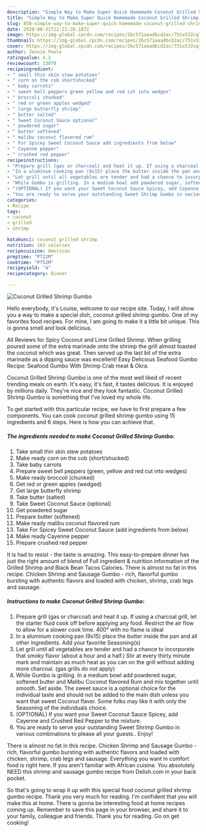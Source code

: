 ```yaml
---
description: "Simple Way to Make Super Quick Homemade Coconut Grilled Shrimp Gumbo"
title: "Simple Way to Make Super Quick Homemade Coconut Grilled Shrimp Gumbo"
slug: 858-simple-way-to-make-super-quick-homemade-coconut-grilled-shrimp-gumbo
date: 2020-08-31T22:21:28.187Z
image: https://img-global.cpcdn.com/recipes/2bc571aaadbcd2ac/751x532cq70/coconut-grilled-shrimp-gumbo-recipe-main-photo.jpg
thumbnail: https://img-global.cpcdn.com/recipes/2bc571aaadbcd2ac/751x532cq70/coconut-grilled-shrimp-gumbo-recipe-main-photo.jpg
cover: https://img-global.cpcdn.com/recipes/2bc571aaadbcd2ac/751x532cq70/coconut-grilled-shrimp-gumbo-recipe-main-photo.jpg
author: Jennie Poole
ratingvalue: 4.2
reviewcount: 13070
recipeingredient:
- " small thin skin stew potatoes"
- " corn on the cob shortshucked"
- " baby carrots"
- " sweet bell peppers green yellow and red cut into wedges"
- " broccoli chunked"
- " red or green apples wedged"
- " large butterfly shrimp"
- " butter salted"
- " Sweet Coconut Sauce optional"
- " powdered sugar"
- " butter softened"
- " malibu coconut flavored rum"
- " For Spicey Sweet Coconut Sauce add ingredients from below"
- " Cayenne pepper"
- " crushed red pepper"
recipeinstructions:
- "Prepare grill (gas or charcoal) and heat it up. If using a charcoal grill, let the starter fluid cook off before applying any food. Restrict the air flow to allow for a slower cook time. 400° with no flame is ideal"
- "In a aluminum cooking pan (9x15) place the butter inside the pan and all other ingredients. Add your favorite Seasoning(s)"
- "Let grill until all vegetables are tender and had a chance to incorporate that smoky flavor (about a hour and a half.) Stir at every thirty minute mark and maintain as much heat as you can on the grill without adding more charcoal. (gas grills do not apply)"
- "While Gumbo is grilling. In a medium bowl add powdered sugar, softened butter and Malibu Coconut flavored Rum and mix together until smooth. Set aside. The sweet sauce is a optional choice for the individual taste and should not be added to the main dish unless you want that sweet Coconut flaver. Some folks may like it with only the Seasoning of the individuals choice."
- "(OPTIONAL) If you want your Sweet Coconut Sauce Spicey, add Cayenne and Crushed Red Pepper to the mixture."
- "You are ready to serve your outstanding Sweet Shrimp Gumbo in various combinations to please all your guests.. Enjoy!"
categories:
- Recipe
tags:
- coconut
- grilled
- shrimp

katakunci: coconut grilled shrimp 
nutrition: 163 calories
recipecuisine: American
preptime: "PT22M"
cooktime: "PT52M"
recipeyield: "4"
recipecategory: Dinner

---
```



![Coconut Grilled Shrimp Gumbo](https://img-global.cpcdn.com/recipes/2bc571aaadbcd2ac/751x532cq70/coconut-grilled-shrimp-gumbo-recipe-main-photo.jpg)

Hello everybody, it's Louise, welcome to our recipe site. Today, I will show you a way to make a special dish, coconut grilled shrimp gumbo. One of my favorites food recipes. For mine, I am going to make it a little bit unique. This is gonna smell and look delicious.

All Reviews for Spicy Coconut and Lime Grilled Shrimp. When grilling poured some of the extra marinade onto the shrimp the grill almost toasted the coconut which was great. Then served up the last bit of the extra marinade as a dipping sauce was excellent! Easy Delicious Seafood Gumbo Recipe: Seafood Gumbo With Shrimp Crab meat &amp; Okra.

Coconut Grilled Shrimp Gumbo is one of the most well liked of recent trending meals on earth. It's easy, it's fast, it tastes delicious. It is enjoyed by millions daily. They're nice and they look fantastic. Coconut Grilled Shrimp Gumbo is something that I've loved my whole life.


To get started with this particular recipe, we have to first prepare a few components. You can cook coconut grilled shrimp gumbo using 15 ingredients and 6 steps. Here is how you can achieve that.

<!--inarticleads1-->

##### The ingredients needed to make Coconut Grilled Shrimp Gumbo:

1. Take  small thin skin stew potatoes
1. Make ready  corn on the cob (short/shucked)
1. Take  baby carrots
1. Prepare  sweet bell peppers (green, yellow and red cut into wedges)
1. Make ready  broccoli (chunked)
1. Get  red or green apples (wedged)
1. Get  large butterfly shrimp
1. Take  butter (salted)
1. Take  Sweet Coconut Sauce (optional)
1. Get  powdered sugar
1. Prepare  butter (softened)
1. Make ready  malibu coconut flavored rum
1. Take  For Spicey Sweet Coconut Sauce (add ingredients from below)
1. Make ready  Cayenne pepper
1. Prepare  crushed red pepper


It is had to resist - the taste is amazing. This easy-to-prepare dinner has just the right amount of blend of Full ingredient &amp; nutrition information of the Grilled Shrimp and Black Bean Tacos Calories. There is almost no fat in this recipe. Chicken Shrimp and Sausage Gumbo - rich, flavorful gumbo bursting with authentic flavors and loaded with chicken, shrimp, crab legs and sausage. 

<!--inarticleads2-->

##### Instructions to make Coconut Grilled Shrimp Gumbo:

1. Prepare grill (gas or charcoal) and heat it up. If using a charcoal grill, let the starter fluid cook off before applying any food. Restrict the air flow to allow for a slower cook time. 400° with no flame is ideal
1. In a aluminum cooking pan (9x15) place the butter inside the pan and all other ingredients. Add your favorite Seasoning(s)
1. Let grill until all vegetables are tender and had a chance to incorporate that smoky flavor (about a hour and a half.) Stir at every thirty minute mark and maintain as much heat as you can on the grill without adding more charcoal. (gas grills do not apply)
1. While Gumbo is grilling. In a medium bowl add powdered sugar, softened butter and Malibu Coconut flavored Rum and mix together until smooth. Set aside. The sweet sauce is a optional choice for the individual taste and should not be added to the main dish unless you want that sweet Coconut flaver. Some folks may like it with only the Seasoning of the individuals choice.
1. (OPTIONAL) If you want your Sweet Coconut Sauce Spicey, add Cayenne and Crushed Red Pepper to the mixture.
1. You are ready to serve your outstanding Sweet Shrimp Gumbo in various combinations to please all your guests.. Enjoy!


There is almost no fat in this recipe. Chicken Shrimp and Sausage Gumbo - rich, flavorful gumbo bursting with authentic flavors and loaded with chicken, shrimp, crab legs and sausage. Everything you want in comfort food is right here. If you aren&#39;t familiar with African cuisine. You absolutely NEED this shrimp and sausage gumbo recipe from Delish.com in your back pocket. 

So that's going to wrap it up with this special food coconut grilled shrimp gumbo recipe. Thank you very much for reading. I'm confident that you will make this at home. There is gonna be interesting food at home recipes coming up. Remember to save this page in your browser, and share it to your family, colleague and friends. Thank you for reading. Go on get cooking!
